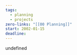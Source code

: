 ```yaml
---
tags:
  - planning
  - projects
zero-links: "[[00 Planning]]"
start: 2002-01-15
deadline:
---
```



undefined


